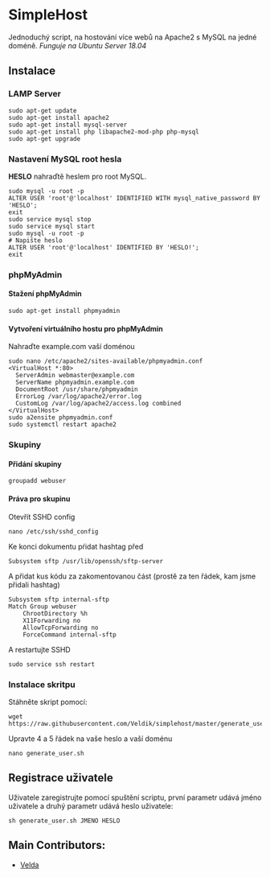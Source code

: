 # SimpleHost
Jednoduchý script, na hostování více webů na Apache2 s MySQL na jedné doméně.
*Funguje na Ubuntu Server 18.04*
## Instalace
### LAMP Server
```
sudo apt-get update
sudo apt-get install apache2
sudo apt-get install mysql-server
sudo apt-get install php libapache2-mod-php php-mysql
sudo apt-get upgrade
```
### Nastavení MySQL root hesla
**HESLO** nahraďtě heslem pro root MySQL.
```
sudo mysql -u root -p
ALTER USER 'root'@'localhost' IDENTIFIED WITH mysql_native_password BY 'HESLO';
exit
sudo service mysql stop
sudo service mysql start
sudo mysql -u root -p
# Napište heslo
ALTER USER 'root'@'localhost' IDENTIFIED BY 'HESLO!'; 
exit
```
### phpMyAdmin
#### Stažení phpMyAdmin
```
sudo apt-get install phpmyadmin
```
#### Vytvoření virtuálního hostu pro phpMyAdmin
Nahraďte example.com vaší doménou
```
sudo nano /etc/apache2/sites-available/phpmyadmin.conf
<VirtualHost *:80>
  ServerAdmin webmaster@example.com
  ServerName phpmyadmin.example.com
  DocumentRoot /usr/share/phpmyadmin
  ErrorLog /var/log/apache2/error.log
  CustomLog /var/log/apache2/access.log combined
</VirtualHost>
sudo a2ensite phpmyadmin.conf
sudo systemctl restart apache2
```
### Skupiny
#### Přidání skupiny 
```
groupadd webuser
```
#### Práva pro skupinu
Otevřít SSHD config
```
nano /etc/ssh/sshd_config
```
Ke konci dokumentu pŕidat hashtag před
```
Subsystem sftp /usr/lib/openssh/sftp-server
```
A přidat kus kódu za zakomentovanou část (prostě za ten řádek, kam jsme přidali hashtag)
```
Subsystem sftp internal-sftp
Match Group webuser
    ChrootDirectory %h
    X11Forwarding no
    AllowTcpForwarding no
    ForceCommand internal-sftp
```
A restartujte SSHD
```
sudo service ssh restart
```
### Instalace skritpu
Stáhněte skript pomocí:
```
wget https://raw.githubusercontent.com/Veldik/simplehost/master/generate_user.sh
```
Upravte 4 a 5 řádek na vaše heslo a vaší doménu
```
nano generate_user.sh
```
## Registrace uživatele
Uživatele zaregistrujte pomocí spuštění scriptu, první parametr udává jméno uživatele a druhý parametr udává heslo uživatele:
```
sh generate_user.sh JMENO HESLO
```
## Main Contributors:
* [Velda](https://github.com/Veldik/)
